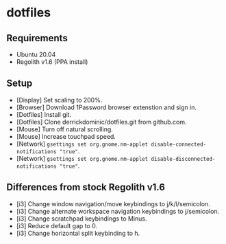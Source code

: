 # dotfiles

## Requirements
- Ubuntu 20.04
- Regolith v1.6 (PPA install)

## Setup
- [Display] Set scaling to 200%.
- [Browser] Download 1Password browser extenstion and sign in.
- [Dotfiles] Install git.
- [Dotfiles] Clone derrickdominic/dotfiles.git from github.com.
- [Mouse] Turn off natural scrolling.
- [Mouse] Increase touchpad speed.
- [Network] `gsettings set org.gnome.nm-applet disable-connected-notifications "true"`.
- [Network] `gsettings set org.gnome.nm-applet disable-disconnected-notifications "true"`.

## Differences from stock Regolith v1.6
- [i3] Change window navigation/move keybindings to j/k/l/semicolon.
- [i3] Change alternate workspace navigation keybindings to j/semicolon.
- [i3] Change scratchpad keybindings to Minus.
- [i3] Reduce default gap to 0.
- [i3] Change horizontal split keybinding to h.